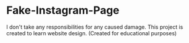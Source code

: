 # Fake-Instagram-Page
I don't take any responsibilities for any caused damage. This project is created to learn website design. (Created for educational purposes)
